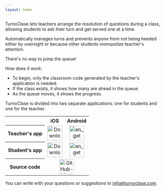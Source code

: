 ```yaml
---
layout: home
---
```


TurnoClase lets teachers arrange the resolution of questions during a class, allowing students to ask their turn and get served one at a time.

Automatically manages turns and prevents anyone from not being heeded either by oversight or because other students monopolize teacher's attention.

There's no way to jump the queue!

How does it work:

- To begin, only the classroom code generated by the teacher's application is needed.
- If the class exists, it shows how many are ahead in the queue.
- As the queue moves, it shows the progress.

TurnoClase is divided into two separate applications: one for students and one for the teacher.

<table>
<tbody>
<tr>
<th> </th>
<th style="text-align: center;">iOS</th>
<th style="text-align: center;">Android</th>
</tr>
<tr>
<th style="text-align: center;">Teacher's app</th>
<td style="text-align: center;"><a href="https://apps.apple.com/us/app/turnoclase-teacher/id1016192152?ls=1" target="_blank" rel="noopener noreferrer"><img class="aligncenter wp-image-160" style="height: 48px;" src="https://www.jaureguialzo.com/wp-content/uploads/2015/07/Download_on_the_App_Store_Badge_US-UK_135x401.svg" alt="Download_on_the_App_Store_Badge_US-UK_135x40" height="48" /></a></td>
<td style="text-align: center;"><a href="https://play.google.com/store/apps/details?id=com.jaureguialzo.turnoclaseprofesor" target="_blank" rel="noopener noreferrer"><img class="aligncenter wp-image-162" style="height: 48px;" src="https://www.jaureguialzo.com/wp-content/uploads/2015/07/en_get.svg" alt="en_get" height="48" /></a></td>
</tr>
<tr>
<th style="text-align: center;">Student's app</th>
<td style="text-align: center;"><a href="https://apps.apple.com/us/app/turnoclase/id1016190896?ls=1" target="_blank" rel="noopener noreferrer"><img class="aligncenter wp-image-160" style="height: 48px;" src="https://www.jaureguialzo.com/wp-content/uploads/2015/07/Download_on_the_App_Store_Badge_US-UK_135x401.svg" alt="Download_on_the_App_Store_Badge_US-UK_135x40" height="48" /></a></td>
<td style="text-align: center;"><a href="https://play.google.com/store/apps/details?id=com.jaureguialzo.turnoclase" target="_blank" rel="noopener noreferrer"><img class="aligncenter wp-image-162" style="height: 48px;" src="https://www.jaureguialzo.com/wp-content/uploads/2015/07/en_get.svg" alt="en_get" height="48" /></a></td>
</tr>
<tr>
<th style="text-align: center;">Source code</th>
<td style="text-align: center;" colspan="2"><a href="https://github.com/ijaureguialzo/turnoclase" target="_blank" rel="noopener noreferrer"><img class="aligncenter wp-image-155" style="height: 48px;" src="https://www.jaureguialzo.com/wp-content/uploads/2015/07/GitHub-Mark.svg" alt="GitHub-Mark" height="48" /></a></td>
</tr>
</tbody>
</table>

You can write with your questions or suggestions to [info@turnoclase.com](mailto:info@turnoclase.com).
